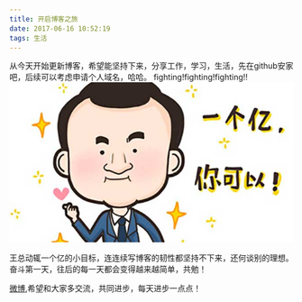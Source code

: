 ```yaml
---
title: 开启博客之旅
date: 2017-06-16 10:52:19
tags: 生活
---
```

从今天开始更新博客，希望能坚持下来，分享工作，学习，生活，先在github安家吧，后续可以考虑申请个人域名，哈哈。
fighting!fighting!fighting!!
![](image/onebillion.jpeg)

王总动辄一个亿的小目标，连连续写博客的韧性都坚持不下来，还何谈别的理想。
奋斗第一天，往后的每一天都会变得越来越简单，共勉！

[微博](http://weibo.com/xiangchengboy/home?wvr=5&lf=reg),希望和大家多交流，共同进步，每天进步一点点！